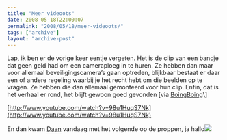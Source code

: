 ```yaml
---
title: "Meer videoots"
date: 2008-05-18T22:00:07
permalink: "2008/05/18/meer-videoots/"
tags: ["archive"]
layout: "archive-post"
---
```

Lap, ik ben er de vorige keer eentje vergeten. Het is de clip van een bandje dat geen geld had om een cameraploeg in te huren. Ze hebben dan maar voor allemaal beveiligingscamera’s gaan optreden, blijkbaar bestaat er daar een of andere regeling waarbij je het recht hebt om die beelden op te vragen. Ze hebben die dan allemaal gemonteerd voor hun clip. Enfin, dat is het verhaal er rond, het blijft gewoon goed gevonden \[via [BoingBoing](http://www.boingboing.net/2008/05/09/band-shoots-video-by.html "http://www.boingboing.net/2008/05/09/band-shoots-video-by.html")\]

[http://www.youtube.com/watch?v=98u1HuqS7Nk](http://www.youtube.com/watch?v=98u1HuqS7Nk)

En dan kwam [Daan](http://silevains.be/ "http://silevains.be/") vandaag met het volgende op de proppen, ja hallo![  
](http://www.vimeo.com/993998?pg=embed&sec=993998)
